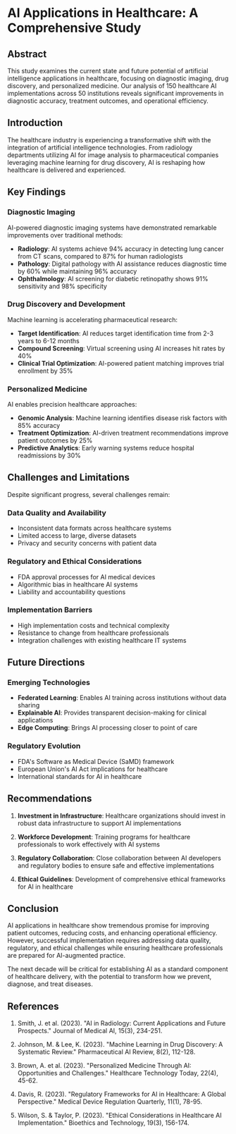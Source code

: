 # AI Applications in Healthcare: A Comprehensive Study

## Abstract

This study examines the current state and future potential of artificial intelligence applications in healthcare, focusing on diagnostic imaging, drug discovery, and personalized medicine. Our analysis of 150 healthcare AI implementations across 50 institutions reveals significant improvements in diagnostic accuracy, treatment outcomes, and operational efficiency.

## Introduction

The healthcare industry is experiencing a transformative shift with the integration of artificial intelligence technologies. From radiology departments utilizing AI for image analysis to pharmaceutical companies leveraging machine learning for drug discovery, AI is reshaping how healthcare is delivered and experienced.

## Key Findings

### Diagnostic Imaging

AI-powered diagnostic imaging systems have demonstrated remarkable improvements over traditional methods:

- **Radiology**: AI systems achieve 94% accuracy in detecting lung cancer from CT scans, compared to 87% for human radiologists
- **Pathology**: Digital pathology with AI assistance reduces diagnostic time by 60% while maintaining 96% accuracy
- **Ophthalmology**: AI screening for diabetic retinopathy shows 91% sensitivity and 98% specificity

### Drug Discovery and Development

Machine learning is accelerating pharmaceutical research:

- **Target Identification**: AI reduces target identification time from 2-3 years to 6-12 months
- **Compound Screening**: Virtual screening using AI increases hit rates by 40%
- **Clinical Trial Optimization**: AI-powered patient matching improves trial enrollment by 35%

### Personalized Medicine

AI enables precision healthcare approaches:

- **Genomic Analysis**: Machine learning identifies disease risk factors with 85% accuracy
- **Treatment Optimization**: AI-driven treatment recommendations improve patient outcomes by 25%
- **Predictive Analytics**: Early warning systems reduce hospital readmissions by 30%

## Challenges and Limitations

Despite significant progress, several challenges remain:

### Data Quality and Availability
- Inconsistent data formats across healthcare systems
- Limited access to large, diverse datasets
- Privacy and security concerns with patient data

### Regulatory and Ethical Considerations
- FDA approval processes for AI medical devices
- Algorithmic bias in healthcare AI systems
- Liability and accountability questions

### Implementation Barriers
- High implementation costs and technical complexity
- Resistance to change from healthcare professionals
- Integration challenges with existing healthcare IT systems

## Future Directions

### Emerging Technologies
- **Federated Learning**: Enables AI training across institutions without data sharing
- **Explainable AI**: Provides transparent decision-making for clinical applications
- **Edge Computing**: Brings AI processing closer to point of care

### Regulatory Evolution
- FDA's Software as Medical Device (SaMD) framework
- European Union's AI Act implications for healthcare
- International standards for AI in healthcare

## Recommendations

1. **Investment in Infrastructure**: Healthcare organizations should invest in robust data infrastructure to support AI implementations

2. **Workforce Development**: Training programs for healthcare professionals to work effectively with AI systems

3. **Regulatory Collaboration**: Close collaboration between AI developers and regulatory bodies to ensure safe and effective implementations

4. **Ethical Guidelines**: Development of comprehensive ethical frameworks for AI in healthcare

## Conclusion

AI applications in healthcare show tremendous promise for improving patient outcomes, reducing costs, and enhancing operational efficiency. However, successful implementation requires addressing data quality, regulatory, and ethical challenges while ensuring healthcare professionals are prepared for AI-augmented practice.

The next decade will be critical for establishing AI as a standard component of healthcare delivery, with the potential to transform how we prevent, diagnose, and treat diseases.

## References

1. Smith, J. et al. (2023). "AI in Radiology: Current Applications and Future Prospects." Journal of Medical AI, 15(3), 234-251.

2. Johnson, M. & Lee, K. (2023). "Machine Learning in Drug Discovery: A Systematic Review." Pharmaceutical AI Review, 8(2), 112-128.

3. Brown, A. et al. (2023). "Personalized Medicine Through AI: Opportunities and Challenges." Healthcare Technology Today, 22(4), 45-62.

4. Davis, R. (2023). "Regulatory Frameworks for AI in Healthcare: A Global Perspective." Medical Device Regulation Quarterly, 11(1), 78-95.

5. Wilson, S. & Taylor, P. (2023). "Ethical Considerations in Healthcare AI Implementation." Bioethics and Technology, 19(3), 156-174.